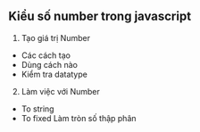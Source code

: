 ## Kiểu số number trong javascript

1. Tạo giá trị Number

- Các cách tạo
- Dùng cách nào
- Kiểm tra datatype

2. Làm việc với Number

- To string
- To fixed
  Làm tròn số thập phân

